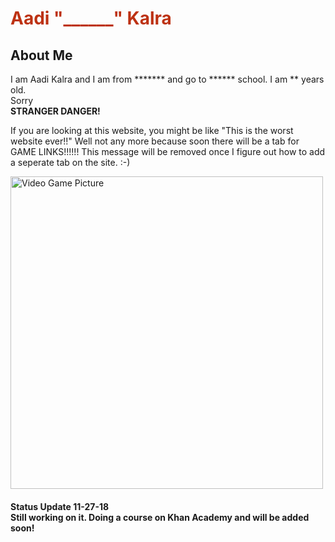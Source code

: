 <html>
 <head>
  <meta charset="utf-8">
        <title>AADI</title>
  <style>
   h1 { color: rgb(189,50,19);
   }
   
   body { background-color: rgb(19,109,189)
   }
   </style>
  </head>
 <body>
<h1>Aadi "______" Kalra</h1>
 <h2>About Me</h2>
<p>I am Aadi Kalra and I am from ******* and go to ****** school. I am ** years old.<br>
 Sorry<br>
 <strong>STRANGER DANGER!</strong>
 </p>
 <p> If you are looking at this website, you might be like "This is the worst website ever!!" Well not any more because soon there will be a tab for GAME LINKS!!!!!! This message will be removed once I figure out how to add a seperate tab on the site. :-)</p>
 
 <img src="https://thumbs-prod.si-cdn.com/_alcB9ytiQtXKLIIoGtyWzSp72Y=/800x600/filters:no_upscale()/https://public-media.smithsonianmag.com/filer/75/6b/756b7562-10fc-4a9c-a2ac-0dba0c77946d/istock-157739391.jpg" alt="Video Game Picture" width="500" length="500">
 
 <h4>Status Update 11-27-18<br>
 Still working on it. Doing a course on Khan Academy and will be added soon!</h4>
 
